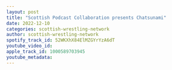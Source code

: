 ```yaml
---
layout: post
title: "Scottish Podcast Collaboration presents Chatsunami"
date: 2022-12-10
categories: scottish-wrestling-network
author: scottish-wrestling-network
spotify_track_id: 52WKXhX84ElMZGYrYzA6dT
youtube_video_id: 
apple_track_id: 1000589703945
youtube_metadata: 
---
```


